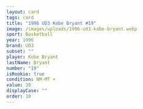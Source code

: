 ```yaml
---
layout: card
tags: card
title: "1996 UD3 Kobe Bryant #19"
image: /images/uploads/1996-ud3-kobe-bryant.webp
sport: Basketball
year: 1996
brand: UD3
subset: ""
player: Kobe Bryant
lastName: Bryant
number: "19"
isRookie: true
condition: NM-MT +
value: 30
displayCase: ""
order: 10
---
```


